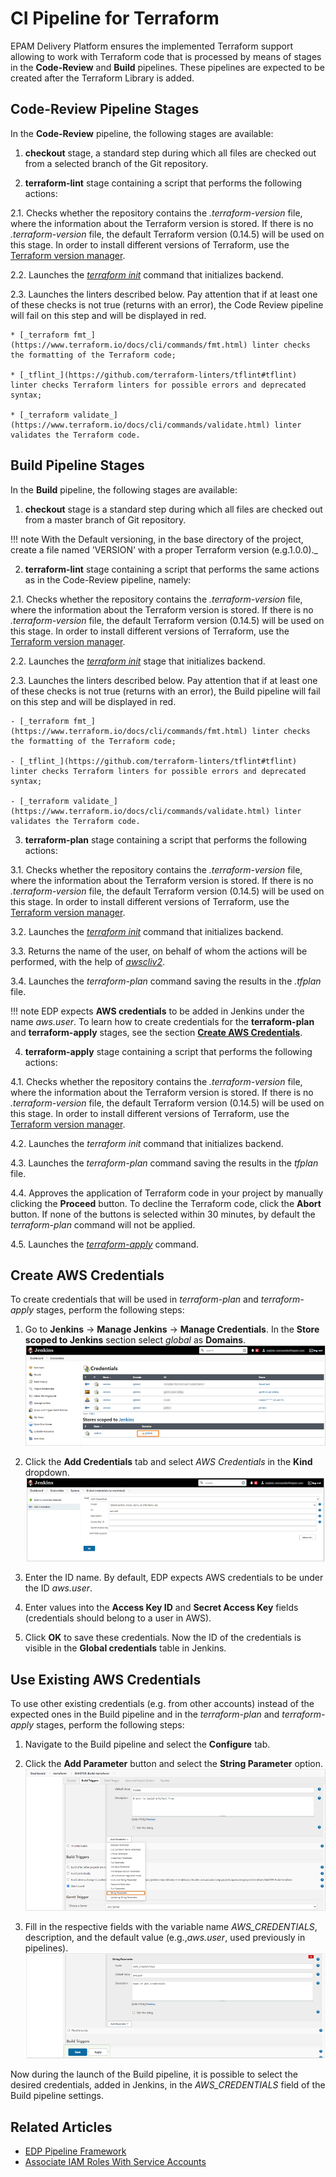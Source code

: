 # CI Pipeline for Terraform

EPAM Delivery Platform ensures the implemented Terraform support allowing to work with Terraform code that is processed by means of stages in the **Code-Review** and **Build** pipelines. These pipelines are expected to be created after the Terraform Library is added.

## Code-Review Pipeline Stages

In the **Code-Review** pipeline, the following stages are available:

1. **checkout** stage, a standard step during which all files are checked out from a selected branch of the Git repository.

2. **terraform-lint** stage containing a script that performs the following actions:

  2.1. Checks whether the repository contains the _.terraform-version_ file, where the information about the Terraform version is stored. If there is no _.terraform-version_ file, the default Terraform version (0.14.5) will be used on this stage. In order to install different versions of Terraform, use the [Terraform version manager](https://github.com/tfutils/tfenv#tfenv).

  2.2. Launches the [_terraform init_](https://www.terraform.io/docs/cli/commands/init.html) command that initializes backend.

  2.3. Launches the linters described below. Pay attention that if at least one of these checks is not true (returns with an error), the Code Review pipeline will fail on this step and will be displayed in red.

    * [_terraform fmt_](https://www.terraform.io/docs/cli/commands/fmt.html) linter checks the formatting of the Terraform code;

    * [_tflint_](https://github.com/terraform-linters/tflint#tflint) linter checks Terraform linters for possible errors and deprecated syntax;

    * [_terraform validate_](https://www.terraform.io/docs/cli/commands/validate.html) linter validates the Terraform code.

## Build Pipeline Stages

In the **Build** pipeline, the following stages are available:

1. **checkout** stage is a standard step during which all files are checked out from a master branch of Git repository.

  !!! note
      With the Default versioning, in the base directory of the project, create a file named 'VERSION' with a proper Terraform version (e.g.1.0.0)._

2. **terraform-lint** stage containing a script that performs the same actions as in the Code-Review pipeline, namely:

  2.1. Checks whether the repository contains the _.terraform-version_ file, where the information about the Terraform version is stored. If there is no _.terraform-version_ file, the default Terraform version (0.14.5) will be used on this stage. In order to install different versions of Terraform, use the [Terraform version manager](https://github.com/tfutils/tfenv#tfenv).

  2.2. Launches the [_terraform init_](https://www.terraform.io/docs/cli/commands/init.html) stage that initializes backend.

  2.3. Launches the linters described below. Pay attention that if at least one of these checks is not true (returns with an error), the Build pipeline will fail on this step and will be displayed in red.

    - [_terraform fmt_](https://www.terraform.io/docs/cli/commands/fmt.html) linter checks the formatting of the Terraform code;

    - [_tflint_](https://github.com/terraform-linters/tflint#tflint) linter checks Terraform linters for possible errors and deprecated syntax;

    - [_terraform validate_](https://www.terraform.io/docs/cli/commands/validate.html) linter validates the Terraform code.

3. **terraform-plan** stage containing a script that performs the following actions:

  3.1. Checks whether the repository contains the _.terraform-version_ file, where the information about the Terraform version is stored. If there is no _.terraform-version_ file, the default Terraform version (0.14.5) will be used on this stage. In order to install different versions of Terraform, use the [Terraform version manager](https://github.com/tfutils/tfenv#tfenv).

  3.2. Launches the [_terraform init_](https://www.terraform.io/docs/cli/commands/init.html) command that initializes backend.

  3.3. Returns the name of the user, on behalf of whom the actions will be performed, with the help of [_awscliv2_](https://docs.aws.amazon.com/cli/latest/userguide/cli-chap-welcome.html).

  3.4. Launches the _terraform-plan_ command saving the results in the _.tfplan_ file.

  !!! note
      EDP expects **AWS credentials** to be added in Jenkins under the name _aws.user_. To learn how to create credentials for the **terraform-plan** and **terraform-apply** stages, see the section [**Create AWS Credentials**](#create-aws-credentials).

4. **terraform-apply** stage containing a script that performs the following actions:

  4.1. Checks whether the repository contains the _.terraform-version_ file, where the information about the Terraform version is stored. If there is no _.terraform-version_ file, the default Terraform version (0.14.5) will be used on this stage. In order to install different versions of Terraform, use the [Terraform version manager](https://github.com/tfutils/tfenv#tfenv).

  4.2. Launches the _terraform init_ command that initializes backend.

  4.3. Launches the _terraform-plan_ command saving the results in the _tfplan_ file.

  4.4. Approves the application of Terraform code in your project by manually clicking the **Proceed** button. To decline the Terraform code, click the **Abort** button. If none of the buttons is selected within 30 minutes, by default the _terraform-plan_ command will not be applied.

  4.5. Launches the [_terraform-apply_](https://www.terraform.io/docs/cli/commands/apply.html) command.

## Create AWS Credentials

To create credentials that will be used in _terraform-plan_ and _terraform-apply_ stages, perform the following steps:

  1. Go to **Jenkins** -> **Manage Jenkins** -> **Manage Credentials**. In the **Store scoped to Jenkins** section select _global_ as **Domains**.
    ![add_custom_lib2](../assets/user-guide/tflib1.png)

  2. Click the **Add Credentials** tab and select _AWS Credentials_ in the **Kind** dropdown.
    ![add_custom_lib2](../assets/user-guide/tflib2.png)

  3. Enter the ID name. By default, EDP expects AWS credentials to be under the ID _aws.user_.

  4. Enter values into the **Access Key ID** and **Secret Access Key** fields (credentials should belong to a user in AWS).

  5. Click **OK** to save these credentials. Now the ID of the credentials is visible in the **Global credentials** table in Jenkins.

## Use Existing AWS Credentials

To use other existing credentials (e.g. from other accounts) instead of the expected ones in the Build pipeline and in the _terraform-plan_ and _terraform-apply_ stages, perform the following steps:

1. Navigate to the Build pipeline and select the **Configure** tab.

2. Click the **Add Parameter** button and select the **String Parameter** option.
  ![add_custom_lib2](../assets/user-guide/tflib3.png)

3. Fill in the respective fields with the variable name _AWS_CREDENTIALS_, description, and the default value (e.g.,_aws.user_, used previously in pipelines).
  ![add_custom_lib2](../assets/user-guide/tflib4.png)

Now during the launch of the Build pipeline, it is possible to select the desired credentials, added in Jenkins, in the _AWS_CREDENTIALS_ field of the Build pipeline settings.

## Related Articles

* [EDP Pipeline Framework](pipeline-framework.md)
* [Associate IAM Roles With Service Accounts](../operator-guide/aws-irsa.md)
